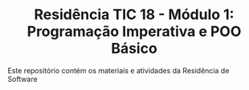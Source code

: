 <h1 align="center">Residência TIC 18 - Módulo 1: Programação Imperativa e POO Básico</h1>

Este repositório contém os materiais e atividades da Residência de Software